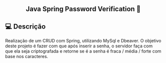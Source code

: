 <h2 align="center">Java Spring Password Verification 🚀</h2>

## 💻 Descrição
Realização de um CRUD com Spring, utilizando MySql e Dbeaver.
O objetivo deste projeto é fazer com que após inserir a senha, o servidor faça com que ela seja criptografada e retorne se é a senha é fraca / média / forte com base nos caracteres.
